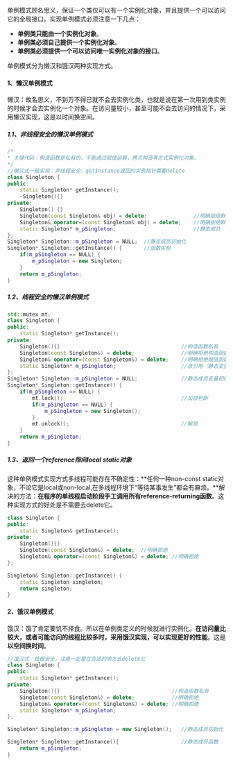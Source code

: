 单例模式顾名思义，保证一个类仅可以有一个实例化对象，并且提供一个可以访问它的全局接口。实现单例模式必须注意一下几点：

- **单例类只能由一个实例化对象**。
- **单例类必须自己提供一个实例化对象**。
- **单例类必须提供一个可以访问唯一实例化对象的接口**。

单例模式分为懒汉和饿汉两种实现方式。

#### 1、懒汉单例模式

懒汉：故名思义，不到万不得已就不会去实例化类，也就是说在第一次用到类实例的时候才会去实例化一个对象。在访问量较小，甚至可能不会去访问的情况下，采用懒汉实现，这是以时间换空间。

##### 1.1、非线程安全的懒汉单例模式

```cpp
/*
* 关键代码：构造函数是私有的，不能通过赋值运算，拷贝构造等方式实例化对象。
*/
//懒汉式一般实现：非线程安全，getInstance返回的实例指针需要delete
class Singleton {
public:
    static Singleton* getInstance();
    ~Singleton(){}
private:
    Singleton() {}
    Singleton(const Singleton& obj) = delete;            	//明确拒绝默认构造函数
    Singleton& operator=(const Singleton& obj) = delete; 	//明确拒绝默认赋值函数
    static Singleton* m_pSingleton;							//静态成员
};
Singleton* Singleton::m_pSingleton = NULL;	//静态成员初始化
Singleton* Singleton::getInstance() {		//函数实现
    if(m_pSingleton == NULL) {
        m_pSingleton = new Singleton;
    }
    return m_pSingleton;
}
```

##### 1.2、线程安全的懒汉单例模式

```cpp
std::mutex mt;
class Singleton {
public:
    static Singleton* getInstance();
private:
    Singleton(){}                                    	//构造函数私有
    Singleton(const Singleton&) = delete;            	//明确拒绝构造函数
    Singleton& operator=(const Singleton&) = delete; 	//明确拒绝赋值函数
    static Singleton* m_pSingleton;						//自引用（静态变量）
};
Singleton* Singleton::m_pSingleton = NULL;				//静态成员变量初始化
Singleton* Singleton::getInstance() {
    if(m_pSingleton == NULL) {
        mt.lock();										//加锁判断
        if(m_pSingleton == NULL) {
            m_pSingleton = new Singleton();
        }
        mt.unlock();									//解锁
    }
    return m_pSingleton;
}
```

##### 1.3、返回一个reference指向local static对象

这种单例模式实现方式多线程可能存在不确定性：**任何一种non-const static对象，不论它是local或non-local,在多线程环境下“等待某事发生”都会有麻烦。**解决的方法：**在程序的单线程启动阶段手工调用所有reference-returning函数**。这种实现方式的好处是不需要去delete它。

```cpp
class Singleton {
public:
    static Singleton& getInstance();
private:
    Singleton(){}
    Singleton(const Singleton&) = delete;  //明确拒绝
    Singleton& operator=(const Singleton&) = delete; //明确拒绝
};

Singleton& Singleton::getInstance() {
    static Singleton singleton;
    return singleton;
}
```

#### 2、饿汉单例模式

饿汉：饿了肯定要饥不择食。所以在单例类定义的时候就进行实例化。**在访问量比较大，或者可能访问的线程比较多时，采用饿汉实现，可以实现更好的性能**。这是**以空间换时间**。

```cpp
//饿汉式：线程安全，注意一定要在合适的地方去delete它
class Singleton {
public:
    static Singleton* getInstance();
private:
    Singleton(){}                                    //构造函数私有
    Singleton(const Singleton&) = delete;            //明确拒绝
    Singleton& operator=(const Singleton&) = delete; //明确拒绝
    static Singleton* m_pSingleton;
};

Singleton* Singleton::m_pSingleton = new Singleton();	//静态成员初始化

Singleton* Singleton::getInstance(){					//静态成员函数
    return m_pSingleton;
}
```

